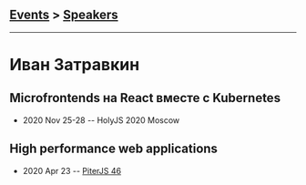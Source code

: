 ## [Events](../README.md) > [Speakers](../speakers.md)
---

# Иван Затравкин

## Microfrontends на React вместе с Kubernetes
- 2020 Nov 25-28 -- HolyJS 2020 Moscow    
## High performance web applications
- 2020 Apr 23 -- [PiterJS 46](https://youtu.be/FMNLN5YIE_M?t=3629)    
